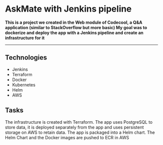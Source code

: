 # AskMate with Jenkins pipeline

**This is a project we created in the Web module of Codecool, a Q&A application (similar to StackOverflow but more basic)
My goal was to dockerize and deploy the app with a Jenkins pipeline and create an infrastructure for it**

---

## Technologies
- Jenkins
- Terraform
- Docker
- Kubernetes
- Helm
- AWS

## Tasks
The infrastructure is created with Terraform.
The app uses PostgreSQL to store data, it is deployed separately from the app and uses persistent storage on AWS to retain data.
The app is packaged into a Helm chart.
The Helm Chart and the Docker images are pushed to ECR in AWS
